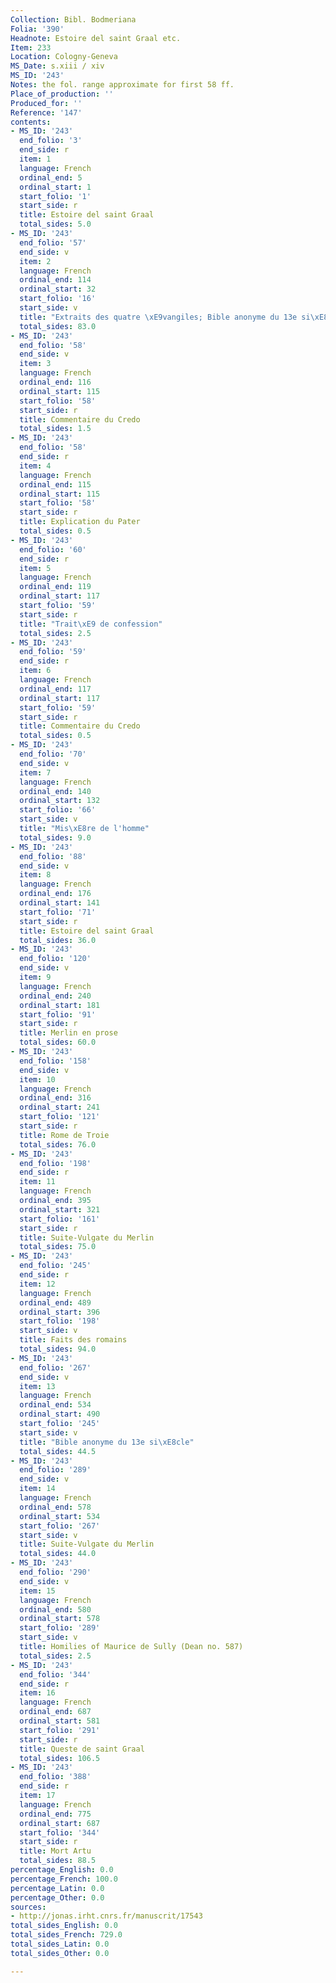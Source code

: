 ```yaml
---
Collection: Bibl. Bodmeriana
Folia: '390'
Headnote: Estoire del saint Graal etc.
Item: 233
Location: Cologny-Geneva
MS_Date: s.xiii / xiv
MS_ID: '243'
Notes: the fol. range approximate for first 58 ff.
Place_of_production: ''
Produced_for: ''
Reference: '147'
contents:
- MS_ID: '243'
  end_folio: '3'
  end_side: r
  item: 1
  language: French
  ordinal_end: 5
  ordinal_start: 1
  start_folio: '1'
  start_side: r
  title: Estoire del saint Graal
  total_sides: 5.0
- MS_ID: '243'
  end_folio: '57'
  end_side: v
  item: 2
  language: French
  ordinal_end: 114
  ordinal_start: 32
  start_folio: '16'
  start_side: v
  title: "Extraits des quatre \xE9vangiles; Bible anonyme du 13e si\xE8cle"
  total_sides: 83.0
- MS_ID: '243'
  end_folio: '58'
  end_side: v
  item: 3
  language: French
  ordinal_end: 116
  ordinal_start: 115
  start_folio: '58'
  start_side: r
  title: Commentaire du Credo
  total_sides: 1.5
- MS_ID: '243'
  end_folio: '58'
  end_side: r
  item: 4
  language: French
  ordinal_end: 115
  ordinal_start: 115
  start_folio: '58'
  start_side: r
  title: Explication du Pater
  total_sides: 0.5
- MS_ID: '243'
  end_folio: '60'
  end_side: r
  item: 5
  language: French
  ordinal_end: 119
  ordinal_start: 117
  start_folio: '59'
  start_side: r
  title: "Trait\xE9 de confession"
  total_sides: 2.5
- MS_ID: '243'
  end_folio: '59'
  end_side: r
  item: 6
  language: French
  ordinal_end: 117
  ordinal_start: 117
  start_folio: '59'
  start_side: r
  title: Commentaire du Credo
  total_sides: 0.5
- MS_ID: '243'
  end_folio: '70'
  end_side: v
  item: 7
  language: French
  ordinal_end: 140
  ordinal_start: 132
  start_folio: '66'
  start_side: v
  title: "Mis\xE8re de l'homme"
  total_sides: 9.0
- MS_ID: '243'
  end_folio: '88'
  end_side: v
  item: 8
  language: French
  ordinal_end: 176
  ordinal_start: 141
  start_folio: '71'
  start_side: r
  title: Estoire del saint Graal
  total_sides: 36.0
- MS_ID: '243'
  end_folio: '120'
  end_side: v
  item: 9
  language: French
  ordinal_end: 240
  ordinal_start: 181
  start_folio: '91'
  start_side: r
  title: Merlin en prose
  total_sides: 60.0
- MS_ID: '243'
  end_folio: '158'
  end_side: v
  item: 10
  language: French
  ordinal_end: 316
  ordinal_start: 241
  start_folio: '121'
  start_side: r
  title: Rome de Troie
  total_sides: 76.0
- MS_ID: '243'
  end_folio: '198'
  end_side: r
  item: 11
  language: French
  ordinal_end: 395
  ordinal_start: 321
  start_folio: '161'
  start_side: r
  title: Suite-Vulgate du Merlin
  total_sides: 75.0
- MS_ID: '243'
  end_folio: '245'
  end_side: r
  item: 12
  language: French
  ordinal_end: 489
  ordinal_start: 396
  start_folio: '198'
  start_side: v
  title: Faits des romains
  total_sides: 94.0
- MS_ID: '243'
  end_folio: '267'
  end_side: v
  item: 13
  language: French
  ordinal_end: 534
  ordinal_start: 490
  start_folio: '245'
  start_side: v
  title: "Bible anonyme du 13e si\xE8cle"
  total_sides: 44.5
- MS_ID: '243'
  end_folio: '289'
  end_side: v
  item: 14
  language: French
  ordinal_end: 578
  ordinal_start: 534
  start_folio: '267'
  start_side: v
  title: Suite-Vulgate du Merlin
  total_sides: 44.0
- MS_ID: '243'
  end_folio: '290'
  end_side: v
  item: 15
  language: French
  ordinal_end: 580
  ordinal_start: 578
  start_folio: '289'
  start_side: v
  title: Homilies of Maurice de Sully (Dean no. 587)
  total_sides: 2.5
- MS_ID: '243'
  end_folio: '344'
  end_side: r
  item: 16
  language: French
  ordinal_end: 687
  ordinal_start: 581
  start_folio: '291'
  start_side: r
  title: Queste de saint Graal
  total_sides: 106.5
- MS_ID: '243'
  end_folio: '388'
  end_side: r
  item: 17
  language: French
  ordinal_end: 775
  ordinal_start: 687
  start_folio: '344'
  start_side: r
  title: Mort Artu
  total_sides: 88.5
percentage_English: 0.0
percentage_French: 100.0
percentage_Latin: 0.0
percentage_Other: 0.0
sources:
- http://jonas.irht.cnrs.fr/manuscrit/17543
total_sides_English: 0.0
total_sides_French: 729.0
total_sides_Latin: 0.0
total_sides_Other: 0.0

---
```

